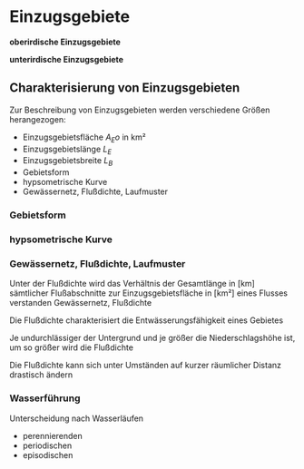 # Einzugsgebiete

**oberirdische Einzugsgebiete**

**unterirdische Einzugsgebiete**

## Charakterisierung von Einzugsgebieten

Zur Beschreibung von Einzugsgebieten werden verschiedene Größen herangezogen:
- Einzugsgebietsfläche $A_Eo$ in km²
- Einzugsgebietslänge $L_E$
- Einzugsgebietsbreite $L_B$
- Gebietsform
- hypsometrische Kurve
- Gewässernetz, Flußdichte, Laufmuster

### Gebietsform

### hypsometrische Kurve

### Gewässernetz, Flußdichte, Laufmuster

Unter der Flußdichte wird das Verhältnis der Gesamtlänge in [km] sämtlicher Flußabschnitte zur Einzugsgebietsfläche in [km²] eines Flusses verstanden Gewässernetz, Flußdichte

Die Flußdichte charakterisiert die Entwässerungsfähigkeit eines Gebietes

Je undurchlässiger der Untergrund und je größer die Niederschlagshöhe ist, um so größer wird die Flußdichte

Die Flußdichte kann sich unter Umständen auf kurzer räumlicher Distanz drastisch ändern

### Wasserführung

Unterscheidung nach Wasserläufen
- perennierenden
- periodischen
- episodischen
